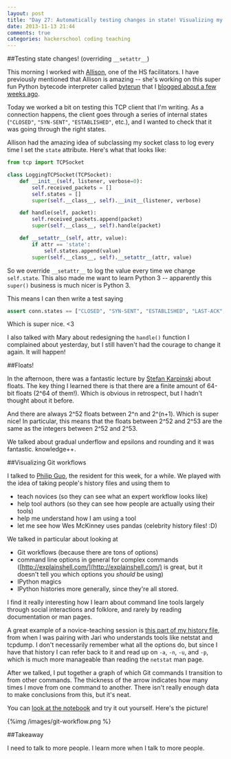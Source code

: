 ```yaml
---
layout: post
title: "Day 27: Automatically testing changes in state! Visualizing my Git workflow! Floats!"
date: 2013-11-13 21:44
comments: true
categories: hackerschool coding teaching
---
```


##Testing state changes! (overriding `__setattr__`)

This morning I worked with [Allison](http://akaptur.github.io/), one of the HS
facilitators. I have previously mentioned that Allison is amazing -- she's
working on this super fun Python bytecode interpreter
called [byterun](https://github.com/nedbat/byterun) that 
I [blogged about a few weeks ago](http://jvns.ca/blog/2013/10/14/day-9-bytecode-is-made-of-bytes/).

Today we worked a bit on testing this TCP client that I'm writing. As a
connection happens, the client goes through a series of internal states
(`"CLOSED"`, `"SYN-SENT"`, `"ESTABLISHED"`, etc.), and I wanted to check
that it was going through the right states.

Allison had the amazing idea of subclassing my socket class to log every
time I set the `state` attribute. Here's what that looks like:

```python
from tcp import TCPSocket

class LoggingTCPSocket(TCPSocket):
    def __init__(self, listener, verbose=0):
        self.received_packets = []
        self.states = []
        super(self.__class__, self).__init__(listener, verbose)

    def handle(self, packet):
        self.received_packets.append(packet)
        super(self.__class__, self).handle(packet)

    def __setattr__(self, attr, value):
        if attr == 'state':
            self.states.append(value)
        super(self.__class__, self).__setattr__(attr, value)
```

So we override `__setattr__` to log the value every time we change
`self.state`. This also made me want to learn Python 3 -- apparently this
`super()` business is much nicer is Python 3.


This means I can then write a test saying

```python
assert conn.states == ["CLOSED", "SYN-SENT", "ESTABLISHED", "LAST-ACK", "CLOSED"]
```

Which is super nice. <3

I also talked with Mary about redesigning the `handle()` function I complained
about yesterday, but I still haven't had the courage to change it again. It
will happen!

##Floats!

In the afternoon, there was a fantastic lecture by [Stefan Karpinski](http://karpinski.org/) about 
floats. The key thing I learned there is that there are a finite amount of
64-bit floats (2^64 of them!). Which is obvious in retrospect, but I hadn't
thought about it before.

And there are always 2^52 floats between 2^n and 2^(n+1). Which is super nice!
In particular, this means that the floats between 2^52 and 2^53 are the same as
the integers between 2^52 and 2^53.

We talked about gradual underflow and epsilons and rounding and it was
fantastic. knowledge++.


##Visualizing Git workflows

I talked to [Philip Guo](http://pgbovine.net/), the resident for this week, for
a while. We played with the idea of taking people's history files and using them 
to

* teach novices (so they can see what an expert workflow looks like)
* help tool authors (so they can see how people are actually using their tools)
* help me understand how I am using a tool
* let me see how Wes McKinney uses pandas (celebrity history files! :D)

We talked in particular about looking at 

* Git workflows (because there are tons of options)
* command line options in general for complex commands ([http://explainshell.com/](http://explainshell.com/) is great, but it doesn't tell you which options you *should* be using)
* IPython magics
* IPython histories more generally, since they're all stored.

I find it really interesting how I learn about command line tools largely
through social interactions and folklore, and rarely by reading documentation
or man pages.

A great example of a novice-teaching session 
is [this part of my history file](https://gist.github.com/jvns/7460709), from
when I was pairing with Jari who understands tools like netstat and tcpdump. I
don't necessarily remember what all the options do, but since I have that
history I can refer back to it and read up on `-a`, `-n`, `-u`, and `-p`, which
is much more manageable than reading the `netstat` man page.

After we talked, I put together a graph of which Git commands I transition to
from other commands. The thickness of the arrow indicates how many times I move
from one command to another. There isn't really enough data to make conclusions
from this, but it's neat.

You can [look at the notebook](http://nbviewer.ipython.org/7460616) and try it
out yourself. Here's the picture!

{%img /images/git-workflow.png %}


##Takeaway

I need to talk to more people. I learn more when I talk to more people.
